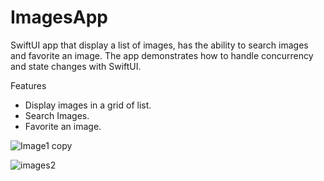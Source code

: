 # ImagesApp

SwiftUI app that display a list of images, has the ability to search images and favorite an image. The app demonstrates how to handle concurrency and state changes with SwiftUI. 

Features

- Display images in a grid of list.
- Search Images.
- Favorite an image.

![Image1 copy](https://user-images.githubusercontent.com/43711479/139517503-b9bc5f64-7cba-4497-802a-496bdd381634.jpeg)



![images2](https://user-images.githubusercontent.com/43711479/139517384-4f49387f-600c-48d1-8505-0b5d85ab4ff1.png)




